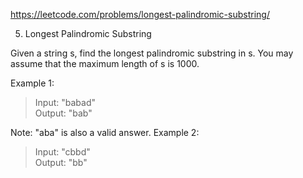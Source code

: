 https://leetcode.com/problems/longest-palindromic-substring/

5. Longest Palindromic Substring

Given a string s, find the longest palindromic substring in s. You may assume that the maximum length of s is 1000.

Example 1:

>Input: "babad"  
>Output: "bab"

Note: "aba" is also a valid answer.
Example 2:

>Input: "cbbd"  
>Output: "bb"

